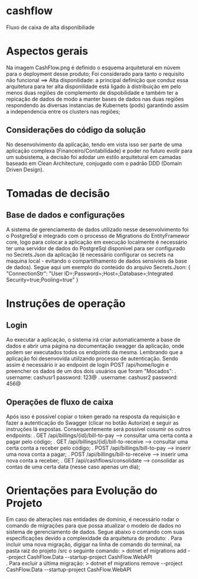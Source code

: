 # cashflow

Fluxo de caixa de alta disponibiliade

# Aspectos gerais

Na imagem CashFlow.png é definido o esquema arquitetural em núvem para o deployment desse produto;
Foi considerado para tanto o requisito não funcional ==> Alta disponilidade: a principal definição que conduz essa arquitetura para ter alta disponilidade está ligado à distribuição em pelo menos duas regiões de complemento de dispobilidade e também ter a repicação de dados de modo a manter bases de dados nas duas regiões respondendo às diversas instancias de Kubernets (pods) garantindo assim a independencia entre os clusters nas regiões;

## Considerações do código da solução

No desenvolvimento da aplicação, tendo em vista isso ser parte de uma aplicação complexa (Financeiro/Contabilidade) e poder no futuro evolir para um subsistema, a decisão foi adodar um estilo arquitetural em camadas baseado em Clean Architecture, conjugado com o padrão DDD (Domain Driven Design).

# Tomadas de decisão

## Base de dados e configurações

A sistema de gerenciamento de dados utilizado nesse desenvolvimento foi o PostgreSql e integrado com o processo de Migrations do EntityFramewor core, logo para colocar a aplicação em execução localmente é necessário ter uma servidor de dados do PostgreSql disponivel para ser configurado no Secrets.Json da aplicação (é necessário configurar os secrets na maquina local - evitando o compartilhamento de dados sensívieis da base de dados). Segue aqui um exemplo do conteúdo do arquivo Secrets.Json:
{
"ConnectionStr": "User ID=<username>;Password=<passwd>;Host=<url>;Database=<database-name>;Integrated Security=true;Pooling=true"
}

# Instruções de operação

## Login

Ao executar a aplicação, o sistema irá criar automaticamente a base de dados e abrir uma página na documentação swagger da aplicação, onde podem ser executados todos os endpoints da mesma. Lembrando que a aplicação foi desenvovida utiilzando processo de autenticação. Sendo assim é necessário ir ao endpoint de login POST /api/home/login e preencher os dados de um dos dois usuários que foram "Mocados":
. username: cashusr1 password: 123@
. username: cashusr2 password: 456@

## Operações de fluxo de caixa

Após isso é possivel copiar o token gerado na resposta da requisição e fazer a autenticação do Swagger (clicar no botão Autorize) e seguir as instruções lá expostas.
Consequentemente será possível cosumir os outros endpoints:
. GET /api/billings/{id}/bill-to-pay --> consultar uma certa conta a pagar pelo código;
. GET /api/billings/{id}/bill-to-receive --> consultar uma certa conta a receber pelo código;
. POST /api/billings/bill-to-pay --> inserir uma nova conta a pagar;
. POST /api/billings/bill-to-receive --> inserir uma nova conta a receber;
. GET /api/cashflows/consolidate --> consolidar as contas de uma certa data (nesse caso apenas um dia);

# Orientações para Evolução do Projeto

Em caso de alterações nas entidades de domínio, é necessário rodar o comando de migrações para que possa atualizar o modelo de dados no sistema de gerenciamento de dados. Segue abaixo o comando com suas especificações devido a complexidade da arquitetura do produto:
. Para incluir uma nova migração, digigar na linha de comando do terminal, na pasta raiz do projeto /src o seguinte comando: > dotnet ef migrations add <migration-name> --project CashFlow.Data --startup-project CashFlow.WebAPI  
 . Para excluir a última migração: > dotnet ef migrations remove <migration-name> --project CashFlow.Data --startup-project CashFlow.WebAPI
